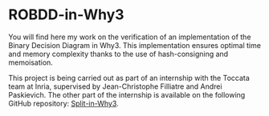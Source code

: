 # ROBDD-in-Why3

You will find here my work on the verification of an implementation of the Binary Decision Diagram in Why3. This implementation ensures optimal time and memory complexity thanks to the use of hash-consigning and memoisation.

This project is being carried out as part of an internship with the Toccata team at Inria, supervised by Jean-Christophe Filliatre and Andrei Paskievich. The other part of the internship is available on the following GitHub repository: [Split-in-Why3](https://github.com/desfreng/Split-in-Why3).
